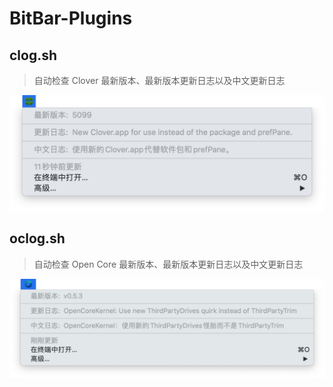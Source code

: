 # BitBar-Plugins

## clog.sh

> 自动检查 Clover 最新版本、最新版本更新日志以及中文更新日志

![clog](https://raw.githubusercontent.com/athlonreg/BitBar-Plugins/master/img/clog.jpg)

## oclog.sh

> 自动检查 Open Core 最新版本、最新版本更新日志以及中文更新日志

![oclog](https://raw.githubusercontent.com/athlonreg/BitBar-Plugins/master/img/oclog.jpg)

